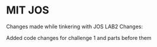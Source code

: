 # MIT JOS
Changes made while tinkering with JOS
LAB2 Changes:

Added code changes for challenge 1 and parts before them
